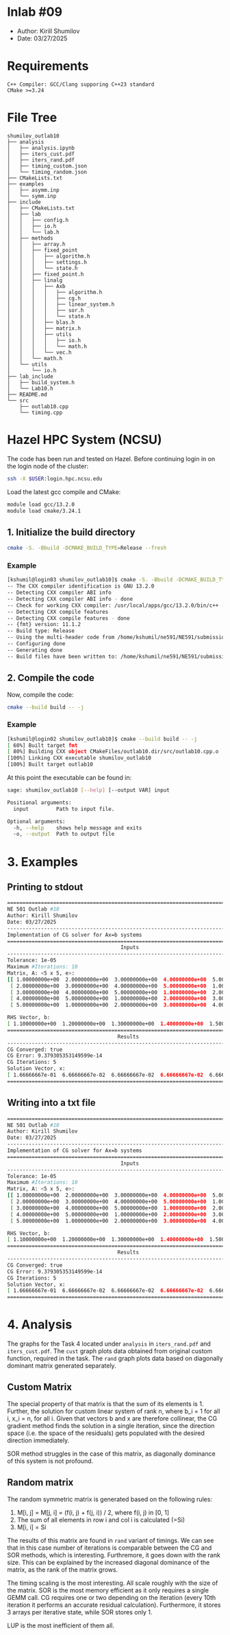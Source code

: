 # Inlab #09
- Author: Kirill Shumilov
- Date: 03/27/2025

# Requirements
```requirements
C++ Compiler: GCC/Clang supporing C++23 standard
CMake >=3.24
```

# File Tree
```
shumilov_outlab10
├── analysis
│   ├── analysis.ipynb
│   ├── iters_cust.pdf
│   ├── iters_rand.pdf
│   ├── timing_custom.json
│   └── timing_random.json
├── CMakeLists.txt
├── examples
│   ├── asymm.inp
│   └── symm.inp
├── include
│   ├── CMakeLists.txt
│   ├── lab
│   │   ├── config.h
│   │   ├── io.h
│   │   └── lab.h
│   ├── methods
│   │   ├── array.h
│   │   ├── fixed_point
│   │   │   ├── algorithm.h
│   │   │   ├── settings.h
│   │   │   └── state.h
│   │   ├── fixed_point.h
│   │   ├── linalg
│   │   │   ├── Axb
│   │   │   │   ├── algorithm.h
│   │   │   │   ├── cg.h
│   │   │   │   ├── linear_system.h
│   │   │   │   ├── sor.h
│   │   │   │   └── state.h
│   │   │   ├── blas.h
│   │   │   ├── matrix.h
│   │   │   ├── utils
│   │   │   │   ├── io.h
│   │   │   │   └── math.h
│   │   │   └── vec.h
│   │   └── math.h
│   └── utils
│       └── io.h
├── lab_include
│   ├── build_system.h
│   └── Lab10.h
├── README.md
└── src
    ├── outlab10.cpp
    └── timing.cpp
```

# Hazel HPC System (NCSU)
The code has been run and tested on Hazel. Before continuing login in on the login node of the cluster:
```bash
ssh -X $USER:login.hpc.ncsu.edu
```
Load the latest gcc compile and CMake:
```bash
module load gcc/13.2.0
module load cmake/3.24.1
```

## 1. Initialize the build directory
```bash
cmake -S. -Bbuild -DCMAKE_BUILD_TYPE=Release --fresh
```
### Example
```bash
[kshumil@login03 shumilov_outlab10]$ cmake -S. -Bbuild -DCMAKE_BUILD_TYPE=Release --fresh
-- The CXX compiler identification is GNU 13.2.0
-- Detecting CXX compiler ABI info
-- Detecting CXX compiler ABI info - done
-- Check for working CXX compiler: /usr/local/apps/gcc/13.2.0/bin/c++ - skipped
-- Detecting CXX compile features
-- Detecting CXX compile features - done
-- {fmt} version: 11.1.2
-- Build type: Release
-- Using the multi-header code from /home/kshumil/ne591/NE591/submissions/shumilov_outlab10/build/_deps/json-src/include/
-- Configuring done
-- Generating done
-- Build files have been written to: /home/kshumil/ne591/NE591/submissions/shumilov_outlab10/build
```

## 2. Compile the code
Now, compile the code:
```bash
cmake --build build -- -j
```

### Example
```bash
[kshumil@login02 shumilov_outlab10]$ cmake --build build -- -j
[ 60%] Built target fmt
[ 80%] Building CXX object CMakeFiles/outlab10.dir/src/outlab10.cpp.o
[100%] Linking CXX executable shumilov_outlab10
[100%] Built target outlab10
```

At this point the executable can be found in:
```bash
sage: shumilov_outlab10 [--help] [--output VAR] input

Positional arguments:
  input         Path to input file. 

Optional arguments:
  -h, --help    shows help message and exits 
  -o, --output  Path to output file 
```

# 3. Examples
## Printing to stdout
```bash
================================================================================
NE 501 Outlab #10
Author: Kirill Shumilov
Date: 03/27/2025
--------------------------------------------------------------------------------
Implementation of CG solver for Ax=b systems
================================================================================
                                     Inputs                                     
--------------------------------------------------------------------------------
Tolerance: 1e-05
Maximum #Iterations: 10
Matrix, A: <5 x 5, e>:
[[ 1.00000000e+00  2.00000000e+00  3.00000000e+00  4.00000000e+00  5.00000000e+00]
 [ 2.00000000e+00  3.00000000e+00  4.00000000e+00  5.00000000e+00  1.00000000e+00]
 [ 3.00000000e+00  4.00000000e+00  5.00000000e+00  1.00000000e+00  2.00000000e+00]
 [ 4.00000000e+00  5.00000000e+00  1.00000000e+00  2.00000000e+00  3.00000000e+00]
 [ 5.00000000e+00  1.00000000e+00  2.00000000e+00  3.00000000e+00  4.00000000e+00]]

RHS Vector, b:
[ 1.10000000e+00  1.20000000e+00  1.30000000e+00  1.40000000e+00  1.50000000e+00]
================================================================================
                                    Results                                     
--------------------------------------------------------------------------------
CG Converged: true
CG Error: 9.379305353149599e-14
CG Iterations: 5
Solution Vector, x:
[ 1.66666667e-01  6.66666667e-02  6.66666667e-02  6.66666667e-02  6.66666667e-02]
================================================================================
```

## Writing into a txt file
```bash
================================================================================
NE 501 Outlab #10
Author: Kirill Shumilov
Date: 03/27/2025
--------------------------------------------------------------------------------
Implementation of CG solver for Ax=b systems
================================================================================
                                     Inputs                                     
--------------------------------------------------------------------------------
Tolerance: 1e-05
Maximum #Iterations: 10
Matrix, A: <5 x 5, e>:
[[ 1.00000000e+00  2.00000000e+00  3.00000000e+00  4.00000000e+00  5.00000000e+00]
 [ 2.00000000e+00  3.00000000e+00  4.00000000e+00  5.00000000e+00  1.00000000e+00]
 [ 3.00000000e+00  4.00000000e+00  5.00000000e+00  1.00000000e+00  2.00000000e+00]
 [ 4.00000000e+00  5.00000000e+00  1.00000000e+00  2.00000000e+00  3.00000000e+00]
 [ 5.00000000e+00  1.00000000e+00  2.00000000e+00  3.00000000e+00  4.00000000e+00]]

RHS Vector, b:
[ 1.10000000e+00  1.20000000e+00  1.30000000e+00  1.40000000e+00  1.50000000e+00]
================================================================================
                                    Results                                     
--------------------------------------------------------------------------------
CG Converged: true
CG Error: 9.379305353149599e-14
CG Iterations: 5
Solution Vector, x:
[ 1.66666667e-01  6.66666667e-02  6.66666667e-02  6.66666667e-02  6.66666667e-02]
================================================================================
```

# 4. Analysis
The graphs for the Task 4 located under `analysis` in `iters_rand.pdf` and `iters_cust.pdf`.
The `cust` graph plots data obtained from original custom function, required in the task.
The `rand` graph plots data based on diagonally dominant matrix generated separately.

## Custom Matrix
The special property of that matrix is that the sum of its elements is 1. 
Further, the solution for custom linear system of rank n, where b_i = 1 for all i, x_i = n, for all i.
Given that vectors b and x are therefore collinear, the CG gradient method finds the solution in a single iteration,
since the direction space (i.e. the space of the residuals) gets populated with the desired direction immediately.

SOR method struggles in the case of this matrix, as diagonally dominance of this system is not profound.

## Random matrix
The random symmetric matrix is generated based on the following rules:
1. M[i, j] = M[j, i] = (f(i, j) + f(j, i)) / 2, where f(i, j) in [0, 1]
2. The sum of all elements in row i and col i is calculated (=Si)
3. M[i, i] = Si

The results of this matrix are found in `rand` variant of timings. We can see that in this case number of iterations is comparable between the CG and SOR methods, which is interesting.
Furthremore, it goes down with the rank size. This can be explained by the increased diagonal dominance of the matrix, as the rank of the matrix grows.

The timing scaling is the most interesting. All scale roughly with the size of the matrix. SOR is the most memory efficient as it only requires a single GEMM call. 
CG requires one or two depending on the iteration (every 10th iteration it performs an accurate residual calculation). 
Furthermore, it stores 3 arrays per iterative state, while SOR stores only 1. 

LUP is the most inefficient of them all.
